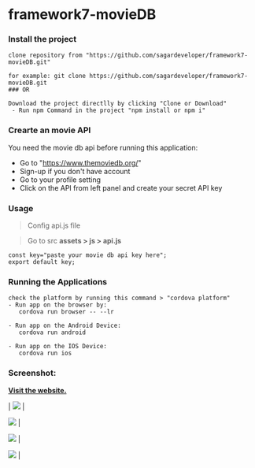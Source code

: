 # framework7-movieDB

### Install the project
```
clone repository from "https://github.com/sagardeveloper/framework7-movieDB.git"

for example: git clone https://github.com/sagardeveloper/framework7-movieDB.git
### OR

Download the project directlly by clicking "Clone or Download"
 - Run npm Command in the project "npm install or npm i"
```

### Crearte an movie API
You need the movie db api before running this application:

- Go to "https://www.themoviedb.org/"
- Sign-up if you don't have account
- Go to your profile setting 
- Click on the API from left panel and create your secret API key

### Usage
> Config api.js file

> Go to src **assets > js > api.js**

```
const key="paste your movie db api key here";
export default key;
```

### Running the Applications
```
check the platform by running this command > "cordova platform"
- Run app on the browser by:
   cordova run browser -- --lr
 
- Run app on the Android Device:
   cordova run android 
 
- Run app on the IOS Device:
   cordova run ios
```
### Screenshot:

[**Visit the website.**](https://images.pexels.com/photos/67636/rose-blue-flower-rose-blooms-67636.jpeg?auto=compress&cs=tinysrgb&dpr=1&w=500)

|
<img src="https://1.bp.blogspot.com/-1ywx_cQYnNo/XAzvCM3XOGI/AAAAAAAAAcw/qUy2KYd-xA81KD6_MR_3o4sAsDnTGrP8wCLcBGAs/s1600/PicApp%2B-%2BSamsung%2BGalaxy%2BS8%2B%25281%2529.png"/> |

<img src="https://3.bp.blogspot.com/-GbGikr1nGgQ/XAzvCLGwONI/AAAAAAAAAc0/DBZzJWISsIkpQuM3-8gyZ8sbfylPQtqhwCLcBGAs/s1600/PicApp%2B-%2BSamsung%2BGalaxy%2BS8%2B%25282%2529.png"/> |

<img src="https://4.bp.blogspot.com/-xK5OyJ612a4/XAzvB6fr2WI/AAAAAAAAAcs/qcttYQRqSCIHYvYSdmjY92s_UWrbXQbzQCLcBGAs/s1600/PicApp%2B-%2BSamsung%2BGalaxy%2BS8%2B%25283%2529.png"/> |

<img src="https://3.bp.blogspot.com/-grv0wfR_soA/XAzvC26cGSI/AAAAAAAAAc4/XR_HIDA-sqggk1NlpTdUlew3zfiicIC4QCLcBGAs/s1600/PicApp%2B-%2BSamsung%2BGalaxy%2BS8.png"/> 
|


